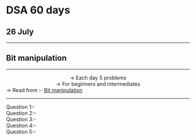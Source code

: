 # DSA 60 days 
## 26 July

<hr>

## Bit manipulation

<hr><center>
-> Each day 5 problems <br>
-> For beginners and intermediates<br></center>
-> Read from :- <a href="https://www.geeksforgeeks.org/all-about-bit-manipulation/">Bit manipulation</a>
<hr>

Question 1:- <a href=" " > </a><br>
 Question 2:- <a href=" " > </a><br>
Question 3:- <a href=" " > </a><br>
Question 4:- <a href=" " > </a><br>
Question 5:- <a href=" " > </a>
